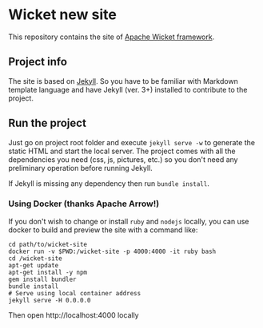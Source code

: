 # Wicket new site

This repository contains the site of [Apache Wicket
framework](http://wicket.apache.org).

## Project info

The site is based on [Jekyll](http://jekyllrb.com/). So you have to be
familiar with Markdown template language and have Jekyll (ver. 3+)
installed to contribute to the project.

## Run the project

Just go on project root folder and execute `jekyll serve -w` to generate
the static HTML and start the local server. The project comes with all
the dependencies you need (css, js, pictures, etc.) so you don't need
any preliminary operation before running Jekyll.

If Jekyll is missing any dependency then run `bundle install`.

### Using Docker (thanks Apache Arrow!)

If you don't wish to change or install `ruby` and `nodejs` locally, you can use docker to build and preview the site with a command like:

```shell
cd path/to/wicket-site
docker run -v $PWD:/wicket-site -p 4000:4000 -it ruby bash
cd /wicket-site
apt-get update
apt-get install -y npm
gem install bundler
bundle install
# Serve using local container address
jekyll serve -H 0.0.0.0
```

Then open http://localhost:4000 locally
